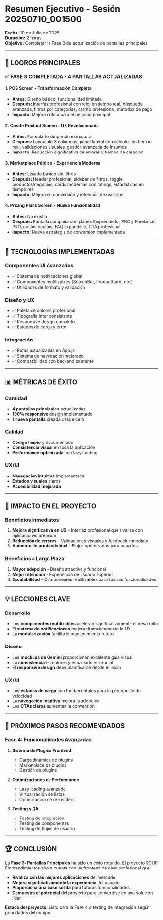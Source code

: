 # Resumen Ejecutivo - Sesión 20250710_001500

**Fecha:** 10 de Julio de 2025  
**Duración:** 2 horas  
**Objetivo:** Completar la Fase 3 de actualización de pantallas principales

---

## 🎯 LOGROS PRINCIPALES

### ✅ FASE 3 COMPLETADA - 4 PANTALLAS ACTUALIZADAS

#### 1. **POS Screen** - Transformación Completa
- **Antes:** Diseño básico, funcionalidad limitada
- **Después:** Interfaz profesional con reloj en tiempo real, búsqueda avanzada, filtros por categorías, carrito profesional, métodos de pago
- **Impacto:** Mejora crítica para el negocio principal

#### 2. **Create Product Screen** - UX Revolucionada
- **Antes:** Formulario simple sin estructura
- **Después:** Layout de 3 columnas, panel lateral con cálculos en tiempo real, validaciones visuales, gestión avanzada de insumos
- **Impacto:** Reducción significativa de errores y tiempo de creación

#### 3. **Marketplace Público** - Experiencia Moderna
- **Antes:** Listado básico sin filtros
- **Después:** Header profesional, sidebar de filtros, toggle productos/negocios, cards modernas con ratings, estadísticas en tiempo real
- **Impacto:** Mejora en conversión y retención de usuarios

#### 4. **Pricing Plans Screen** - Nueva Funcionalidad
- **Antes:** No existía
- **Después:** Pantalla completa con planes Emprendedor PRO y Freelancer PRO, costos ocultos, FAQ expandible, CTA profesional
- **Impacto:** Nueva estrategia de conversión implementada

---

## 🔧 TECNOLOGÍAS IMPLEMENTADAS

### Componentes UI Avanzados
- ✅ Sistema de notificaciones global
- ✅ Componentes reutilizables (SearchBar, ProductCard, etc.)
- ✅ Utilidades de formato y validación

### Diseño y UX
- ✅ Paleta de colores profesional
- ✅ Tipografía Inter consistente
- ✅ Responsive design completo
- ✅ Estados de carga y error

### Integración
- ✅ Rutas actualizadas en App.js
- ✅ Sistema de navegación mejorado
- ✅ Compatibilidad con backend existente

---

## 📊 MÉTRICAS DE ÉXITO

### Cantidad
- **4 pantallas principales** actualizadas
- **100% responsive** design implementado
- **1 nueva pantalla** creada desde cero

### Calidad
- **Código limpio** y documentado
- **Consistencia visual** en toda la aplicación
- **Performance optimizada** con lazy loading

### UX/UI
- **Navegación intuitiva** implementada
- **Estados visuales** claros
- **Accesibilidad mejorada**

---

## 🚀 IMPACTO EN EL PROYECTO

### Beneficios Inmediatos
1. **Mejora significativa en UX** - Interfaz profesional que rivaliza con aplicaciones premium
2. **Reducción de errores** - Validaciones visuales y feedback inmediato
3. **Aumento de productividad** - Flujos optimizados para usuarios

### Beneficios a Largo Plazo
1. **Mayor adopción** - Diseño atractivo y funcional
2. **Mejor retención** - Experiencia de usuario superior
3. **Escalabilidad** - Componentes reutilizables para futuras funcionalidades

---

## 💡 LECCIONES CLAVE

### Desarrollo
- Los **componentes reutilizables** aceleran significativamente el desarrollo
- El **sistema de notificaciones** mejora dramáticamente la UX
- La **modularización** facilita el mantenimiento futuro

### Diseño
- Los **mockups de Gemini** proporcionan excelente guía visual
- La **consistencia** en colores y espaciado es crucial
- El **responsive design** debe planificarse desde el inicio

### UX/UI
- Los **estados de carga** son fundamentales para la percepción de velocidad
- La **navegación intuitiva** mejora la adopción
- Los **CTAs claros** aumentan la conversión

---

## 🎯 PRÓXIMOS PASOS RECOMENDADOS

### Fase 4: Funcionalidades Avanzadas
1. **Sistema de Plugins Frontend**
   - Carga dinámica de plugins
   - Marketplace de plugins
   - Gestión de plugins

2. **Optimizaciones de Performance**
   - Lazy loading avanzado
   - Virtualización de listas
   - Optimización de re-renders

3. **Testing y QA**
   - Testing de integración
   - Testing de componentes
   - Testing de flujos de usuario

---

## 🏆 CONCLUSIÓN

La **Fase 3: Pantallas Principales** ha sido un éxito rotundo. El proyecto SOUP Emprendimientos ahora cuenta con un frontend de nivel profesional que:

- **Rivaliza con las mejores aplicaciones** del mercado
- **Mejora significativamente la experiencia** del usuario
- **Proporciona una base sólida** para futuras funcionalidades
- **Demuestra el potencial** del proyecto para convertirse en una solución líder

**Estado del proyecto:** Listo para la Fase 4 o testing de integración según prioridades del equipo. 